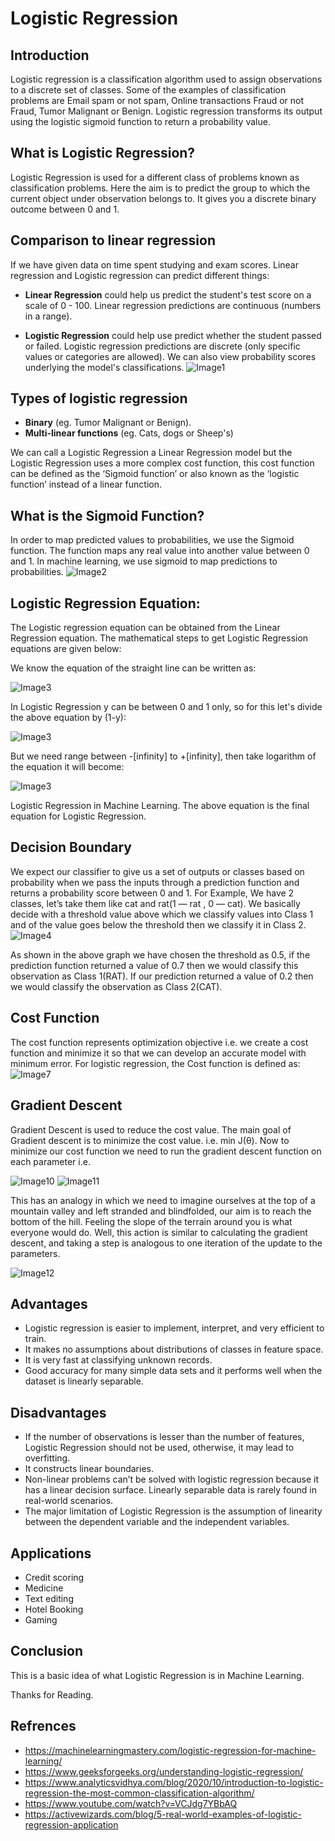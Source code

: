 # Logistic Regression


## Introduction
Logistic regression is a classification algorithm used to assign observations to a discrete set of classes. Some of the examples of classification problems are Email spam or not spam, Online transactions Fraud or not Fraud, Tumor Malignant or Benign. Logistic regression transforms its output using the logistic sigmoid function to return a probability value.
## What is Logistic Regression?
Logistic Regression is used for a different class of problems known as classification problems. Here the aim is to predict the group to which the current object under observation belongs to. It gives you a discrete binary outcome between 0 and 1.

Comparison to linear regression
-------------------------------

If we have given data on time spent studying and exam scores. Linear regression and Logistic regression can predict different things:

  - **Linear Regression** could help us predict the student's test score on a scale of 0 - 100. Linear regression predictions are continuous (numbers in a range).

  - **Logistic Regression** could help use predict whether the student passed or failed. Logistic regression predictions are discrete (only specific values or categories are allowed). We can also view probability scores underlying the model's classifications.
  ![Image1](https://github.com/sakshi012000/Logistic-regression-/blob/master/linearvslogistic.jpeg?raw=true)

Types of logistic regression
----------------------------

- **Binary** (eg. Tumor Malignant or Benign).
- **Multi-linear functions** (eg. Cats, dogs or Sheep's)

We can call a Logistic Regression a Linear Regression model but the Logistic Regression uses a more complex cost function, this cost function can be defined as the ‘Sigmoid function’ or also known as the ‘logistic function’ instead of a linear function.

## What is the Sigmoid Function?
In order to map predicted values to probabilities, we use the Sigmoid function. The function maps any real value into another value between 0 and 1. In machine learning, we use sigmoid to map predictions to probabilities.
![Image2](https://github.com/sakshi012000/Logistic-regression-/blob/master/image2.png?raw=true)

## Logistic Regression Equation:
The Logistic regression equation can be obtained from the Linear Regression equation. The mathematical steps to get Logistic Regression equations are given below:

We know the equation of the straight line can be written as:

![Image3](https://github.com/sakshi012000/Logistic-regression-/blob/master/image%203.png?raw=true)

In Logistic Regression y can be between 0 and 1 only, so for this let's divide the above equation by (1-y):

![Image3](https://github.com/sakshi012000/Logistic-regression-/blob/master/image%204.png?raw=true)

But we need range between -[infinity] to +[infinity], then take logarithm of the equation it will become:

![Image3](https://github.com/sakshi012000/Logistic-regression-/blob/master/image%205.png?raw=true)

Logistic Regression in Machine Learning.
The above equation is the final equation for Logistic Regression.

## Decision Boundary
We expect our classifier to give us a set of outputs or classes based on probability when we pass the inputs through a prediction function and returns a probability score between 0 and 1.
For Example, We have 2 classes, let’s take them like cat and rat(1 — rat , 0 — cat). We basically decide with a threshold value above which we classify values into Class 1 and of the value goes below the threshold then we classify it in Class 2.
![Image4](https://github.com/sakshi012000/Logistic-regression-/blob/master/image6.png?raw=true)

As shown in the above graph we have chosen the threshold as 0.5, if the prediction function returned a value of 0.7 then we would classify this observation as Class 1(RAT). If our prediction returned a value of 0.2 then we would classify the observation as Class 2(CAT).

## Cost Function

The cost function represents optimization objective i.e. we create a cost function and minimize it so that we can develop an accurate model with minimum error.
For logistic regression, the Cost function is defined as:
![Image7](https://github.com/sakshi012000/Logistic-regression-/blob/master/image%209.png?raw=true)

## Gradient Descent

Gradient Descent is used to reduce the cost value. The main goal of Gradient descent is to minimize the cost value. i.e. min J(θ).
Now to minimize our cost function we need to run the gradient descent function on each parameter i.e.

![Image10](https://github.com/sakshi012000/Logistic-regression-/blob/master/image%2010.png?raw=true)
![Image11](https://github.com/sakshi012000/Logistic-regression-/blob/master/image%2011.jpeg?raw=true)

This has an analogy in which we need to imagine ourselves at the top of a mountain valley and left stranded and blindfolded, our aim is to reach the bottom of the hill. Feeling the slope of the terrain around you is what everyone would do. Well, this action is similar to calculating the gradient descent, and taking a step is analogous to one iteration of the update to the parameters.

![Image12](https://github.com/sakshi012000/Logistic-regression-/blob/master/image12.png?raw=true)

## Advantages
- Logistic regression is easier to implement, interpret, and very efficient to train.
- It makes no assumptions about distributions of classes in feature space.
- It is very fast at classifying unknown records.
- Good accuracy for many simple data sets and it performs well when the dataset is linearly separable.

## Disadvantages
- If the number of observations is lesser than the number of features, Logistic Regression should not be used, otherwise, it may lead to overfitting.
- It constructs linear boundaries.
- Non-linear problems can’t be solved with logistic regression because it has a linear decision surface. Linearly separable data is rarely found in real-world scenarios.
- The major limitation of Logistic Regression is the assumption of linearity between the dependent variable and the independent variables.

## Applications
- Credit scoring
- Medicine
- Text editing
- Hotel Booking
- Gaming

## Conclusion
This is a basic idea of what Logistic Regression is in Machine Learning.

Thanks for Reading.

## Refrences
- https://machinelearningmastery.com/logistic-regression-for-machine-learning/
- https://www.geeksforgeeks.org/understanding-logistic-regression/
- https://www.analyticsvidhya.com/blog/2020/10/introduction-to-logistic-regression-the-most-common-classification-algorithm/
- https://www.youtube.com/watch?v=VCJdg7YBbAQ
- https://activewizards.com/blog/5-real-world-examples-of-logistic-regression-application

